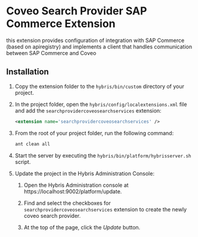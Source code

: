 # Coveo Search Provider SAP Commerce Extension
this extension provides configuration of integration with SAP Commerce (based on apiregistry) and implements a client that handles communication between SAP Commerce and Coveo

## Installation

1. Copy the extension folder to the `hybris/bin/custom` directory of your project.

1. In the project folder, open the `hybris/config/localextensions.xml` file and add the `searchprovidercoveosearchservices` extension:

   ```xml
   <extension name='searchprovidercoveosearchservices' />
   ```

1. From the root of your project folder, run the following command:

   ```bash
   ant clean all
   ```

1. Start the server by executing the `hybris/bin/platform/hybrisserver.sh` script.

1. Update the project in the Hybris Administration Console:

   1. Open the Hybris Administration console at https://localhost:9002/platform/update.
   
   1. Find and select the checkboxes for `searchprovidercoveosearchservices` extension to create the newly coveo search provider.

   1. At the top of the page, click the *Update* button.

